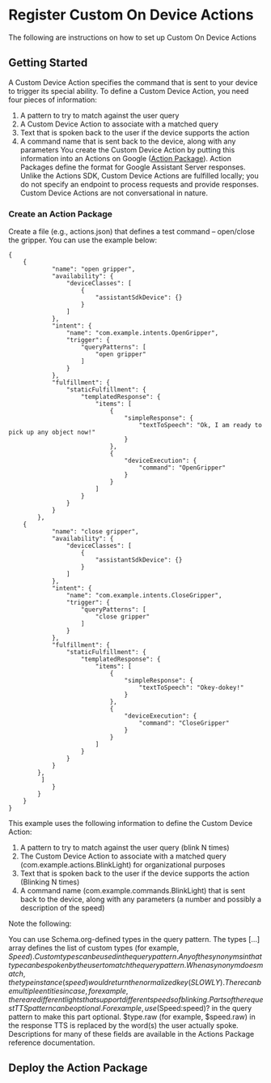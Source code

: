 # Register Custom On Device Actions

The following are instructions on how to set up Custom On Device Actions

## Getting Started

A Custom Device Action specifies the command that is sent to your device to trigger its special ability.
To define a Custom Device Action, you need four pieces of information:
1. A pattern to try to match against the user query
2. A Custom Device Action to associate with a matched query
3. Text that is spoken back to the user if the device supports the action
4. A command name that is sent back to the device, along with any parameters
You create the Custom Device Action by putting this information into an Actions on Google ([Action Package](https://developers.google.com/actions/reference/rest/Shared.Types/ActionPackage)). Action Packages define the format for Google Assistant Server responses. Unlike the Actions SDK, Custom Device Actions are fulfilled locally; you do not specify an endpoint to process requests and provide responses. Custom Device Actions are not conversational in nature.

### Create an Action Package

Create a file (e.g., actions.json) that defines a test command – open/close the gripper. You can use the example below:
```
{	
	{
            "name": "open gripper",
            "availability": {
                "deviceClasses": [
                    {
                        "assistantSdkDevice": {}
                    }
                ]
            },
            "intent": {
                "name": "com.example.intents.OpenGripper",
                "trigger": {
                    "queryPatterns": [
                        "open gripper"
                    ]
                }
            },
            "fulfillment": {
                "staticFulfillment": {
                    "templatedResponse": {
                        "items": [
                            {
                                "simpleResponse": {
                                    "textToSpeech": "Ok, I am ready to pick up any object now!"
                                }
                            },
                            {
                                "deviceExecution": {
                                    "command": "OpenGripper"
                                }
                            }
                        ]
                    }
                }
            }
        },
	{
            "name": "close gripper",
            "availability": {
                "deviceClasses": [
                    {
                        "assistantSdkDevice": {}
                    }
                ]
            },
            "intent": {
                "name": "com.example.intents.CloseGripper",
                "trigger": {
                    "queryPatterns": [
                        "close gripper"
                    ]
                }
            },
            "fulfillment": {
                "staticFulfillment": {
                    "templatedResponse": {
                        "items": [
                            {
                                "simpleResponse": {
                                    "textToSpeech": "Okey-dokey!"
                                }
                            },
                            {
                                "deviceExecution": {
                                    "command": "CloseGripper"
                                }
                            }
                        ]
                    }
                }
            }
        },
         ]
            }
        }
    }
}
```
This example uses the following information to define the Custom Device Action:

1. A pattern to try to match against the user query (blink N times)
2. The Custom Device Action to associate with a matched query (com.example.actions.BlinkLight) for organizational purposes
3. Text that is spoken back to the user if the device supports the action (Blinking N times)
4. A command name (com.example.commands.BlinkLight) that is sent back to the device, along with any parameters (a number and possibly a description of the speed)

Note the following:

You can use Schema.org-defined types in the query pattern.
The types [...] array defines the list of custom types (for example, $Speed).
Custom types can be used in the query pattern. Any of the synonyms in that type can be spoken by the user to match the query pattern.
When a synonym does match, the type instance (speed) would return the normalized key (SLOWLY). There can be multiple entities in case, for example, there are different lights that support different speeds of blinking.
Parts of the request TTS pattern can be optional. For example, use ($Speed:speed)? in the query pattern to make this part optional.
$type.raw (for example, $speed.raw) in the response TTS is replaced by the word(s) the user actually spoke.
Descriptions for many of these fields are available in the Actions Package reference documentation.

## Deploy the Action Package

